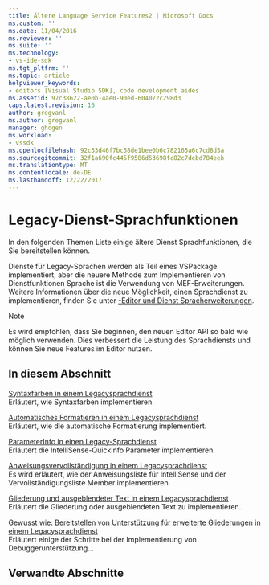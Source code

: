 ```yaml
---
title: Ältere Language Service Features2 | Microsoft Docs
ms.custom: ''
ms.date: 11/04/2016
ms.reviewer: ''
ms.suite: ''
ms.technology:
- vs-ide-sdk
ms.tgt_pltfrm: ''
ms.topic: article
helpviewer_keywords:
- editors [Visual Studio SDK], code development aides
ms.assetid: 97c38622-ae0b-4ae0-90ed-604072c298d3
caps.latest.revision: 16
author: gregvanl
ms.author: gregvanl
manager: ghogen
ms.workload:
- vssdk
ms.openlocfilehash: 92c33d46f7bc58de1bee0b6c782165a6c7cd8d5a
ms.sourcegitcommit: 32f1a690fc445f9586d53698fc82c7debd784eeb
ms.translationtype: MT
ms.contentlocale: de-DE
ms.lasthandoff: 12/22/2017
---
```

# <a name="legacy-language-service-features"></a>Legacy-Dienst-Sprachfunktionen
In den folgenden Themen Liste einige ältere Dienst Sprachfunktionen, die Sie bereitstellen können.  
  
 Dienste für Legacy-Sprachen werden als Teil eines VSPackage implementiert, aber die neuere Methode zum Implementieren von Dienstfunktionen Sprache ist die Verwendung von MEF-Erweiterungen. Weitere Informationen über die neue Möglichkeit, einen Sprachdienst zu implementieren, finden Sie unter [-Editor und Dienst Spracherweiterungen](../../extensibility/editor-and-language-service-extensions.md).  
  
> [!NOTE]
>  Es wird empfohlen, dass Sie beginnen, den neuen Editor API so bald wie möglich verwenden. Dies verbessert die Leistung des Sprachdiensts und können Sie neue Features im Editor nutzen.  
  
## <a name="in-this-section"></a>In diesem Abschnitt  
 [Syntaxfarben in einem Legacysprachdienst](../../extensibility/internals/syntax-coloring-in-a-legacy-language-service.md)  
 Erläutert, wie Syntaxfarben implementieren.  
  
 [Automatisches Formatieren in einem Legacysprachdienst](../../extensibility/internals/automatic-formatting-in-a-legacy-language-service.md)  
 Erläutert, wie die automatische Formatierung implementiert.  
  
 [ParameterInfo in einen Legacy-Sprachdienst](../../extensibility/internals/parameter-info-in-a-legacy-language-service1.md)  
 Erläutert die IntelliSense-QuickInfo Parameter implementieren.  
  
 [Anweisungsvervollständigung in einem Legacysprachdienst](../../extensibility/internals/statement-completion-in-a-legacy-language-service.md)  
 Es wird erläutert, wie der Anweisungsliste für IntelliSense und der Vervollständigungsliste Member implementieren.  
  
 [Gliederung und ausgeblendeter Text in einem Legacysprachdienst](../../extensibility/internals/outlining-and-hidden-text-in-a-legacy-language-service.md)  
 Erläutert die Gliederung oder ausgeblendeten Text zu implementieren.  
  
 [Gewusst wie: Bereitstellen von Unterstützung für erweiterte Gliederungen in einem Legacysprachdienst](../../extensibility/internals/how-to-provide-expanded-outlining-support-in-a-legacy-language-service.md)  
 Erläutert einige der Schritte bei der Implementierung von Debuggerunterstützung...  
  
## <a name="related-sections"></a>Verwandte Abschnitte